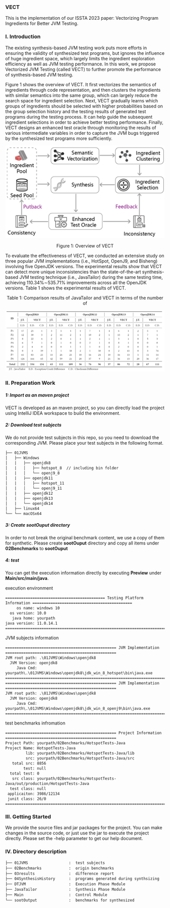 ### VECT

This is the implementation of our ISSTA 2023 paper: Vectorizing Program Ingredients for Better JVM Testing.

### I. Introduction

The existing synthesis-based JVM testing work puts more efforts in ensuring the validity of synthesized test programs, but ignores the influence of huge ingredient space, which largely limits the ingredient exploration efficiency as well as JVM testing performance. In this work, we propose Vectorized JVM Testing (called VECT) to further promote the performance of synthesis-based JVM testing. 

Figure 1 shows the overview of VECT.  It first vectorizes the semantics of ingredients through code representation, and then clusters the ingredients with similar semantics into the same group, which can largely reduce the search space for ingredient selection. Next, VECT gradually learns which groups of ingredients should be selected with higher probabilities based on the group selection history and the testing results of generated test programs during the testing process. It can help guide the subsequent ingredient selections in order to achieve better testing performance. Finally, VECT designs an enhanced test oracle through monitoring the results of various intermediate variables in order to capture the JVM bugs triggered by the synthesized test programs more sufficiently.

<img src="png/smallOverview.png" alt="smallOverview" style="zoom:50%;" />

<p align="center">Figure 1: Overview of VECT</p>

To evaluate the effectiveness of VECT, we conducted an extensive study on three popular JVM implementations (i.e., HotSpot, OpenJ9, and Bisheng) involving five OpenJDK versions. The experimental results show that VECT can detect more unique inconsistencies than the state-of-the-art synthesis-based JVM testing technique (i.e., JavaTailor) during the same testing time, achieving 110.34%∼535.71% improvements across all the OpenJDK versions. Table 1 shows the experimental results of VECT.

<p align="center">Table 1: Comparison results of JavaTailor and VECT in terms of the number of</p>

![1668416387446](png/1668416387446.jpg)

### II. Preparation Work

##### 1: Import as an maven project

VECT is developed as an maven project, so you can directly load the project using IntelliJ IDEA workspace to build the environment.

##### 2: Download test subjects

We do not provide test subjects in this repo, so you need to download the corresponding JVM. Please place your test subjects in the following format.

```
├── 01JVMS
│   ├── Windows
│   |   ├── openjdk8
│   |   │   ├── hotspot_8  // including bin folder
│   |   │   └── openj9_8   
│   |   ├── openjdk11
│   |   │   ├── hotspot_11  
│   |   │   └── openj9_11 
│   |   ├── openjdk12
│   |   ├── openjdk13
│   |   └── openjdk14
│   ├── linux64
└── └── macOSx64
```

##### 3: Create sootOuput directory

In order to not break the original benchmark content, we use a copy of them for synthetic. Please create **sootOuput** directory and copy  all items under **02Benchmarks** to **sootOuput**

##### 4: test

You can get the execution information directly by executing **Preview** under **Main/src/main/java**.

execution environment

```
============================================ Testing Platform Information ============================================
     os name: windows 10
  os version: 10.0
   java home: yourpath
java version: 11.0.14.1
======================================================================================================================
```

JVM subjects information

```
================================================= JVM Implementation =================================================
JVM root path: .\01JVMS\Windows\openjdk8
  JVM Version: openjdk8
     Java Cmd: yourpath\.\01JVMS\Windows\openjdk8\jdk_win_8_hotspot\bin\java.exe
======================================================================================================================
================================================= JVM Implementation =================================================
JVM root path: .\01JVMS\Windows\openjdk8
  JVM Version: openjdk8
     Java Cmd: yourpath\.\01JVMS\Windows\openjdk8\jdk_win_8_openj9\bin\java.exe
======================================================================================================================
```

test benchmarks infromation

```
================================================= Project Information =================================================
Project Path: yourpath/02Benchmarks/HotspotTests-Java
Project Name: HotspotTests-Java
         lib: yourpath/02Benchmarks/HotspotTests-Java/lib
         src: yourpath/02Benchmarks/HotspotTests-Java/src
   total src: 8856
        test: null
  total test: 0
   src class: yourpath/02Benchmarks/HotspotTests-Java/out/production/HotspotTests-Java
  test class: null
 applicaiton: 3986/12134
 junit class: 26/0
=======================================================================================================================
```

### III. Getting Started

We provide the source files and jar packages for the project. You can make changes in the source code, or just use the jar to execute the project directly. Please set the -help parameter to get our help document.

### IV. Directory description

```markdown
├── 01JVMS					:  test subjects
├── 02Benchmarks			:  origin benchmarks
├── 03results				:  difference report
├── 04SynthesisHistory  	:  programs generated during synthsizing 
├── DTJVM					:  Execution Phase Module
├── JavaTailor				:  Synthesis Phase Module
├── Main					:  Control Module
└── sootOutput				:  benchmarks for synthesized
```

